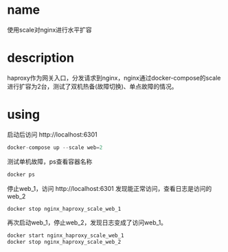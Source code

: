 # name
使用scale对nginx进行水平扩容

# description
haproxy作为网关入口，分发请求到nginx，nginx通过docker-compose的scale进行扩容为2台，测试了双机热备(故障切换)、单点故障的情况。

# using
启动后访问 http://localhost:6301

```c 
docker-compose up --scale web=2
```

测试单机故障，ps查看容器名称
```c
docker ps 
```
停止web_1，访问 http://localhost:6301 发现能正常访问，查看日志是访问的web_2

```c
docker stop nginx_haproxy_scale_web_1
```

再次启动web_1，停止web_2，发现日志变成了访问web_1。
```c
docker start nginx_haproxy_scale_web_1
docker stop nginx_haproxy_scale_web_2
```